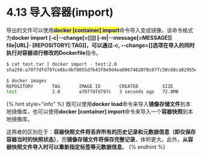 # 4.13 导入容器(import)

导出的文件可以使用<mark style="color:blue;">**docker \[container] import**</mark>命令导入变成镜像，该命令格式为**docker  import  \[-c|--change\[=\[]]]  \[-m|--message\[=MESSAGE]]  file|URL|- \[REPOSITORY\[:TAG]]，**可以通过**-c, --change=\[]**选项在导入的同时执行对容器进行修改的**Dockerfile**指令。

```bash
$ cat test.tar | docker import - test:2.0
sha256:a7077dfd797ce6bc4bf8055d7643f8e9d4ea0067462078c07fc50c68ca82955e

$ docker images
REPOSITORY       TAG       IMAGE ID       CREATED         SIZE
test             2.0       a7077dfd797c   3 seconds ago   72.8MB
```

{% hint style="info" %}
既可以使用**docker load**命令来导入**镜像存储文件**到本地镜像库，也可以使用**docker \[container] import**命令来导入一个**容器快照**到本地镜像库。

这两者的区别在于：**容器快照文件将丢弃所有的历史记录和元数据信息（即仅保存容器当时的快照状态）**，而**镜像存储文件将保存完整记录**，体积更大。此外，**从容器快照文件导入时可以重新指定标签等元数据信息**。
{% endhint %}
